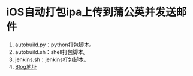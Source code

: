 # iOS自动打包ipa上传到蒲公英并发送邮件
1. autobuild.py：python打包脚本。
2. autobuild.sh：shell打包脚本。
3. jenkins.sh：jenkins打包脚本。
4. [Blog地址](https://www.jianshu.com/p/bee0b0818828)
